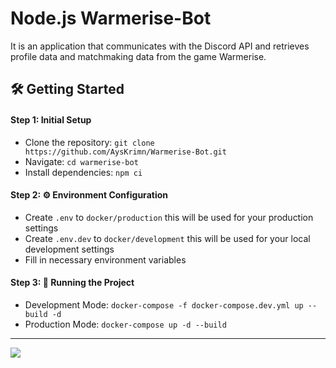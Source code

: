 # Node.js Warmerise-Bot
It is an application that communicates with the Discord API and retrieves profile data and matchmaking data from the game Warmerise.

## 🛠️ Getting Started

#### Step 1: Initial Setup
- Clone the repository: `git clone https://github.com/AysKrimn/Warmerise-Bot.git`
- Navigate: `cd warmerise-bot`
- Install dependencies: `npm ci`

#### Step 2: ⚙️ Environment Configuration
- Create `.env` to `docker/production` this will be used for your production settings
- Create `.env.dev` to `docker/development` this will be used for your local development settings
- Fill in necessary environment variables

#### Step 3: 🚀 Running the Project
- Development Mode: `docker-compose -f docker-compose.dev.yml up --build -d`
- Production Mode: `docker-compose up -d --build `

<hr>

![](image/img.png)
